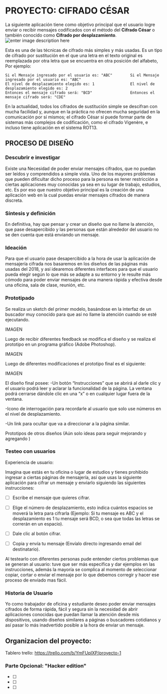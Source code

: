 # PROYECTO: CIFRADO CÉSAR

La siguiente aplicación tiene como objetivo principal que el usuario logre enviar o recibir mensajes codificados con el método del **Cifrado César** o también conocido como **Cifrado por desplazamiento**.
![enter image description here](https://i.ibb.co/WHXC9dD/2blog.png)

Esta es una de las técnicas de cifrado más simples y más usadas. Es un tipo de cifrado por sustitución en el que una letra en el texto original es reemplazada por otra letra que se encuentra en otra posición del alfabeto, Por ejemplo:

    Si el Mensaje ingresado por el usuario es: "ABC"        Si el Mensaje ingresado por el usuario es: "ABC"             
    El nivel de desplazamiento elegido es: 1                El nivel de desplazamiento elegido es: 2
    Entonces el mensaje cifrado será: "BCD"                 Entonces el mensaje cifrado será: "CDE"    

En la actualidad, todos los cifrados de sustitución simple se descifran con mucha facilidad y, aunque en la práctica no ofrecen mucha seguridad en la comunicación por sí mismos; el cifrado César sí puede formar parte de sistemas más complejos de codificación, como el cifrado Vigenère, e incluso tiene aplicación en el sistema ROT13.

## PROCESO DE DISEÑO

### Descubrir e investigar

Existe una Necesidad de poder enviar mensajes cifrados, que no puedan ser leídos y comprendidos a simple vista. Uno de los mayores problemas que pueden dificultar dicho proceso para la persona es tener restricción a ciertas aplicaciones muy conocidas ya sea en su lugar de trabajo, estudios, etc. Es por eso que nuestro objetivo principal es la creación de una aplicación web en la cual puedas enviar mensajes cifrados de manera discreta.

### **Síntesis y definición**

En definitiva, hay que pensar y crear un diseño que no llame la atención, que pase desapercibido y las personas que están alrededor del usuario no se den cuenta que está enviando un mensaje.

### **Ideación**

Para que el usuario pase desapercibido a la hora de usar la aplicación de mensajería cifrada nos basaremos en los diseños de las páginas más usadas del 2018, y así idearemos diferentes interfaces para que el usuario pueda elegir según lo que más se adapte a su entorno y le resulte más cómodo para poder enviar mensajes de una manera rápida y efectiva desde una oficina, sala de clase, reunión, etc.

### **Prototipado**

Se realiza un sketch del primer modelo, basándose en la interfaz de un buscador muy conocido para que así no llame la atención cuando se esté ejecutando.

IMAGEN

Luego de recibir diferentes feedback se modifica el diseño y se realiza el prototipo en un programa gráfico (Adobe Photoshop).

IMAGEN


Luego de diferentes modificaciones el prototipo final es el siguiente:

IMAGEN

El diseño  final posee:
-Un botón “Instrucciones” que se abrirá al darle clic y el usuario podrá leer y aclarar la funcionalidad de la página. La ventana podrá cerrarse dándole clic en una “x” o en cualquier lugar fuera de la ventana.

-Icono de interrogación para recordarle al usuario que solo use números en el nivel de desplazamiento.

-Un link para ocultar que va a direccionar a la página similar.


Prototipos de otros diseños (Aún solo ideas para seguir mejorando y agregando )


### **Testeo con usuarios**

Experiencia de usuario: 

Imagina que estás en tu oficina o lugar de estudios y tienes prohibido ingresar a ciertas páginas de mensajería, así que usas la siguiente aplicación para cifrar un mensaje y enviarlo siguiendo las siguientes instrucciones:

- [ ] Escribe el mensaje que quieres cifrar.

- [ ] Elige el número de desplazamiento, esto indica cuántos espacios se moverá la letra para cifrarla (Ejemplo: Si tu mensaje es ABC y el desplazamiento es 1 tu mensaje será BCD, o sea que todas las letras se correrán en un espacio).

- [ ] Dale clic al botón cifrar.

- [ ] Copia y envía tu mensaje (Envíalo directo ingresando email del destinatario).

Al testearlo con diferentes personas pude entender ciertos problemas que se generan al usuario: tuve que ser más específica y dar ejemplos en las instrucciones, además la mayoría se complica al momento de seleccionar copiar, cortar o enviar el mensaje por lo que debemos corregir y hacer ese proceso de enviado mas fácil.

### Historia de Usuario

Yo como trabajador de oficina y estudiante deseo poder enviar mensajes cifrados de forma rápida, fácil y segura sin la necesidad de abrir aplicaciones conocidas que puedan llamar la atención desde mis dispositivos, usando diseños similares a páginas o buscadores cotidianos y así pasar lo más inadvertido posible a la hora de enviar un mensaje.

## Organizacion del proyecto:

Tablero trello: https://trello.com/b/YmFUplXP/proyecto-1


### Parte Opcional: "Hacker edition"
* [ ] 
* [ ] 
* [ ] 
